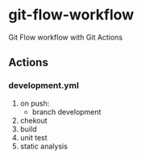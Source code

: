 # git-flow-workflow
Git Flow workflow with Git Actions

## Actions

### development.yml

1. on push:
    * branch development
2. chekout
3. build
4. unit test
5. static analysis

